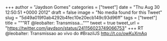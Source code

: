 
+++
author = "Jaydson Gomes"
categories = ["tweet"]
date = "Thu Aug 30 12:50:51 +0000 2012"
draft = false
image = "No media found for this Tweet"
slug = "5d49a019f0ab4292b4fec10e20ecb149c93d96ff"
tags = ["tweet"]
title = """RT @leobalter: Transmissa..."""
tweet = true
tweet_url = "https://twitter.com/jaydson/status/241156023749066753"
+++
RT @leobalter: Transmissao ao vivo do #BrazilJS   http://t.co/owKuXmAq
